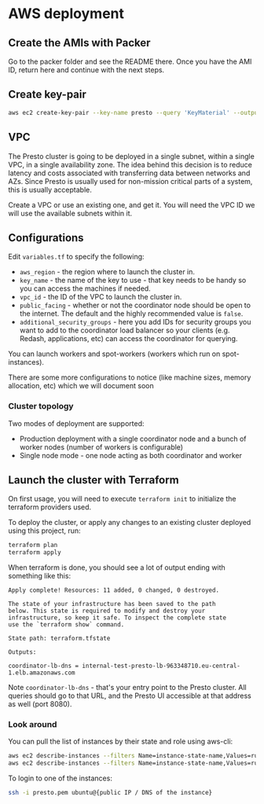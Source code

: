 # AWS deployment

## Create the AMIs with Packer

Go to the packer folder and see the README there. Once you have the AMI ID, return here and continue with the next steps.

## Create key-pair

```bash
aws ec2 create-key-pair --key-name presto --query 'KeyMaterial' --output text > presto.pem
```

## VPC

The Presto cluster is going to be deployed in a single subnet, within a single VPC, in a single availability zone. The idea behind this decision is to reduce latency and costs associated with transferring data between networks and AZs. Since Presto is usually used for non-mission critical parts of a system, this is usually acceptable.

Create a VPC or use an existing one, and get it. You will need the VPC ID we will use the available subnets within it. 

## Configurations

Edit `variables.tf` to specify the following:

* `aws_region` - the region where to launch the cluster in.
* `key_name` - the name of the key to use - that key needs to be handy so you can access the machines if needed.
* `vpc_id` - the ID of the VPC to launch the cluster in.
* `public_facing` - whether or not the coordinator node should be open to the internet. The default and the highly recommended value is `false`.
* `additional_security_groups` - here you add IDs for security groups you want to add to the coordinator load balancer so your clients (e.g. Redash, applications, etc) can access the coordinator for querying.

You can launch workers and spot-workers (workers which run on spot-instances).

There are some more configurations to notice (like machine sizes, memory allocation, etc) which we will document soon

### Cluster topology

Two modes of deployment are supported:

* Production deployment with a single coordinator node and a bunch of worker nodes (number of workers is configurable) 
* Single node mode - one node acting as both coordinator and worker

## Launch the cluster with Terraform

On first usage, you will need to execute `terraform init` to initialize the terraform providers used.

To deploy the cluster, or apply any changes to an existing cluster deployed using this project, run:

```bash
terraform plan
terraform apply
```

When terraform is done, you should see a lot of output ending with something like this:

```
Apply complete! Resources: 11 added, 0 changed, 0 destroyed.

The state of your infrastructure has been saved to the path
below. This state is required to modify and destroy your
infrastructure, so keep it safe. To inspect the complete state
use the `terraform show` command.

State path: terraform.tfstate

Outputs:

coordinator-lb-dns = internal-test-presto-lb-963348710.eu-central-1.elb.amazonaws.com
```

Note `coordinator-lb-dns` - that's your entry point to the Presto cluster. All queries should go to that URL, and the Presto UI accessible at that address as well (port 8080). 

### Look around

You can pull the list of instances by their state and role using aws-cli:

```bash
aws ec2 describe-instances --filters Name=instance-state-name,Values=running
aws ec2 describe-instances --filters Name=instance-state-name,Values=running,Name=tag:Role,Values=client
```

To login to one of the instances:

```bash
ssh -i presto.pem ubuntu@{public IP / DNS of the instance}
```